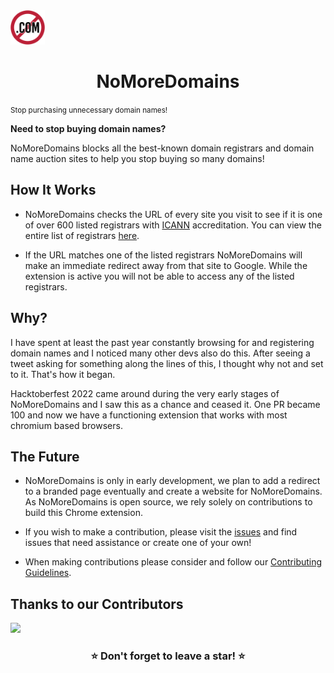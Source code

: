 <img src="/assets/icon.svg" alt="logo" height="55px"/>
<h1 align="center">NoMoreDomains</h1>
<small align="center">Stop purchasing unnecessary domain names!</small>


**Need to stop buying domain names?**

NoMoreDomains blocks all the best-known domain registrars and domain name auction sites to help you stop buying so many domains!


## How It Works

* NoMoreDomains checks the URL of every site you visit to see if it is one of over 600 listed registrars with [ICANN](https://icann.org) accreditation. You can view the entire list of registrars [here](https://github.com/immattdavison/NoMoreDomains/blob/master/domains.json).

* If the URL matches one of the listed registrars NoMoreDomains will make an immediate redirect away from that site to Google. While the extension is active you will not be able to access any of the listed registrars.

## Why?

I have spent at least the past year constantly browsing for and registering domain names and I noticed many other devs also do this. After seeing a tweet asking for something along the lines of this, I thought why not and set to it. That's how it began. 

Hacktoberfest 2022 came around during the very early stages of NoMoreDomains and I saw this as a chance and ceased it. One PR became 100 and now we have a functioning extension that works with most chromium based browsers. 

## The Future

* NoMoreDomains is only in early development, we plan to add a redirect to a branded page eventually and create a website for NoMoreDomains. As NoMoreDomains is open source, we rely solely on contributions to build this Chrome extension. 
* If you wish to make a contribution, please visit the [issues](https://github.com/immattdavison/NoMoreDomains/issues) and find issues that need assistance or create one of your own!

* When making contributions please consider and follow our [Contributing Guidelines](https://github.com/immattdavison/NoMoreDomains/blob/master/CONTRIBUTING.md).

## Thanks to our Contributors
<a href="https://github.com/immattdavison/NoMoreDomains/graphs/contributors">
  <img src="https://contrib.rocks/image?repo=immattdavison/NoMoreDomains" />
</a>

<h3 align="center">⭐ Don't forget to leave a star! ⭐</h3>
